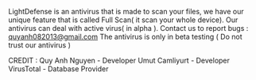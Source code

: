 LightDefense is an antivirus that is made to scan your files, we have our unique feature that is called Full Scan( it scan your whole device).
Our antivirus can deal with active virus( in alpha ).
Contact us to report bugs : quyanh082013@gmail.com
The antivirus is only in beta testing ( Do not trust our antivirus )

CREDIT :
Quy Anh Nguyen - Developer
Umut Camliyurt - Developer
VirusTotal - Database Provider
